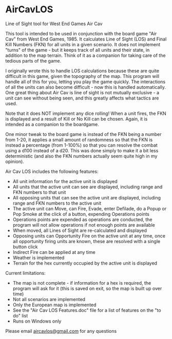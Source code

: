 # AirCavLOS
Line of Sight tool for West End Games Air Cav

This tool is intended to be used in conjunction with the board game "Air Cav" from West End Games, 1985. It calculates Line of Sight (LOS) and Final Kill Numbers (FKN) for all units in a given scenario. It does not implement "turns" of the game - but it keeps track of all units and their state, in addition to the map terrain. Think of it as a companion for taking care of the tedious parts of the game.

I originally wrote this to handle LOS calculations because these are quite difficult in this game, given the topography of the map. This program will handle all of this for you, letting you play the game quickly. The interactions of all the units can also become difficult - now this is handled automatically. One great thing about Air Cav is line of sight is not mutually exclusive - a unit can see without being seen, and this greatly affects what tactics are used.

Note that it does NOT implement any dice rolling! When a unit fires, the FKN is displayed and a result of Kill or No Kill can be chosen. Again, it is intended as a companion to the boardgame.

One minor tweak to the board game is instead of the FKN being a number from 1-20, it applies a small amount of randomness so that the FKN is instead a percentage (from 1-100%) so that you can resolve the combat using a d100 instead of a d20. This was done simply to make it a bit less deterministic (and also the FKN numbers actually seem quite high in my opinion).

Air Cav LOS includes the following features:
- All unit information for the active unit is displayed
- All units that the active unit can see are displayed, including range and FKN numbers to that unit
- All opposing units that can see the active unit are displayed, including range and FKN numbers to the active unit
- The active unit can Move, can Fire, Evade, enter Defilade, do a Popup or Pop Smoke at the click of a button, expending Operations points
- Operations points are expended as operations are conducted, the program will not allow operations if not enough points are available
- When moved, all Lines of Sight are re-calculated and displayed
- Opposing units can Opportunity Fire on the active unit at any time, once all opportunity firing units are known, these are resolved with a single button click
- Indirect Fire can be applied at any time
- Weather is implemented
- Terrain for the hex currently occupied by the active unit is displayed

Current limitations:
- The map is not complete - if information for a hex is required, the program will ask for it (this is saved on exit, so the map is built up over time)
- Not all scenarios are implemented
- Only the European map is implemented
- See the "Air Cav LOS Features.doc" file for a list of features on the "to do" list
- Runs on Windows only

Please email aircavlos@gmail.com for any questions
